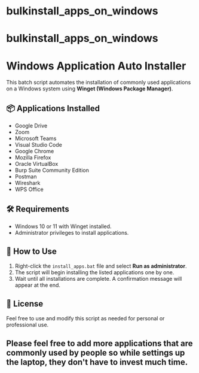 # bulkinstall_apps_on_windows
# bulkinstall_apps_on_windows

# Windows Application Auto Installer

This batch script automates the installation of commonly used applications on a Windows system using **Winget (Windows Package Manager)**.

## 📦 Applications Installed

- Google Drive
- Zoom
- Microsoft Teams
- Visual Studio Code
- Google Chrome
- Mozilla Firefox
- Oracle VirtualBox
- Burp Suite Community Edition
- Postman
- Wireshark
- WPS Office


## 🛠 Requirements

- Windows 10 or 11 with Winget installed.
- Administrator privileges to install applications.

## 🚀 How to Use

1. Right-click the `install_apps.bat` file and select **Run as administrator**.
2. The script will begin installing the listed applications one by one.
3. Wait until all installations are complete. A confirmation message will appear at the end.

## 📁 License

Feel free to use and modify this script as needed for personal or professional use.

## Please feel free to add more applications that are commonly used by people so while settings up the laptop, they don't have to invest much time. 
